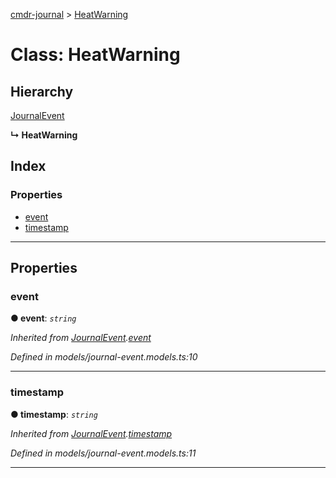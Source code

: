 [cmdr-journal](../README.md) > [HeatWarning](../classes/heatwarning.md)



# Class: HeatWarning

## Hierarchy


 [JournalEvent](journalevent.md)

**↳ HeatWarning**







## Index

### Properties

* [event](heatwarning.md#event)
* [timestamp](heatwarning.md#timestamp)



---
## Properties
<a id="event"></a>

###  event

**●  event**:  *`string`* 

*Inherited from [JournalEvent](journalevent.md).[event](journalevent.md#event)*

*Defined in models/journal-event.models.ts:10*





___

<a id="timestamp"></a>

###  timestamp

**●  timestamp**:  *`string`* 

*Inherited from [JournalEvent](journalevent.md).[timestamp](journalevent.md#timestamp)*

*Defined in models/journal-event.models.ts:11*





___


